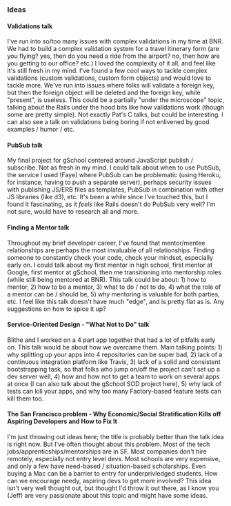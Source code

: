 ### Ideas

#### Validations talk

I've run into so/too many issues with complex validations in my time at BNR. We had to build a complex validation system for a travel itinerary form (are you flying? yes, then do you need a ride from the airport? no, then how are you getting to our office? etc.) I loved the complexity of it all, and feel like it's still fresh in my mind. I've found a few cool ways to tackle complex validations (custom validations, custom form objects) and would love to tackle more. We've run into issues where folks will validate a foreign key, but then the foreign object will be deleted and the foreign key, while "present", is useless. This could be a partially "under the microscope" topic, talking about the Rails under the hood bits like how validations work (though some are pretty simple). Not exactly Pat's C talks, but could be interesting. I can also see a talk on validations being boring if not enlivened by good examples / humor / etc.

#### PubSub talk

My final project for gSchool centered around JavaScript publish / subscribe. Not as fresh in my mind. I could talk about when to use PubSub, the service I used (Faye) where PubSub can be problematic (using Heroku, for instance, having to push a separate server), perhaps security issues with publishing JS/ERB files as templates, PubSub in combination with other JS libraries (like d3), etc. It's been a while since I've touched this, but I found it fascinating, as it _feels_ like Rails doesn't do PubSub very well? I'm not sure, would have to research all and more.

#### Finding a Mentor talk

Throughout my brief developer career, I've found that mentor/mentee relationships are perhaps the most invaluable of all relationships. Finding someone to constantly check your code, check your mindset, especially early on. I could talk about my first mentor in high school, first mentor at Google, first mentor at gSchool, then me transitioning into mentorship roles (while still being mentored at BNR). This talk could be about: 1) how to mentor, 2) how to be a mentor, 3) what to do / not to do, 4) what the role of a mentor can be / should be, 5) why mentoring is valuable for both parties, etc. I feel like this talk doesn't have much "edge", and is pretty flat as is. Any suggestions on how to spice it up?

#### Service-Oriented Design - "What Not to Do" talk
Blithe and I worked on a 4 part app together that had a lot of pitfalls early on. This talk would be about how we overcame them. Main talking points: 1) why splitting up your apps into 4 repositories can be super bad, 2) lack of a continuous integration platform like Travis, 3) lack of a solid and consistent bootstrapping task, so that folks who jump on/off the project can't set up a dev server well, 4) how and how not to get a team to work on several apps at once (I can also talk about the gSchool SOD project here), 5) why lack of tests can kill your apps, and why too many Factory-based feature tests can kill them too.

#### The San Francisco problem - Why Economic/Social Stratification Kills off Aspiring Developers and How to Fix It
I'm just throwing out ideas here; the title is probably better than the talk idea is right now. But I've often thought about this problem. Most of the tech jobs/apprenticships/mentorships are in SF. Most companies don't hire remotely, especially not entry level devs. Most schools are very expensive, and only a few have need-based / situation-based scholarships. Even buying a Mac can be a barrier to entry for underprivledged students. How can we encourage needy, aspiring devs to get more involved? This idea isn't very well thought out, but thought I'd throw it out there, as I know you (Jeff) are very passionate about this topic and might have some ideas.

